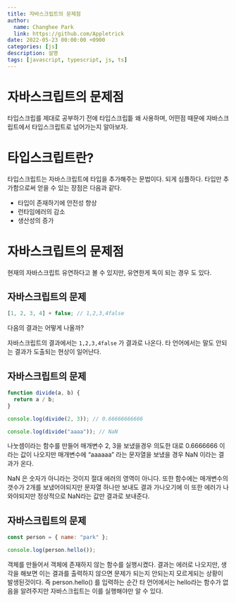 ```yaml
---
title: 자바스크립트의 문제점
author:
  name: Changhee Park
  link: https://github.com/Appletrick
date: 2022-05-23 00:00:00 +0900
categories: [js]
description: 설명
tags: [javascript, typescript, js, ts]
---
```


# 자바스크립트의 문제점

타입스크립를 제대로 공부하기 전에 타입스크립틑 왜 사용하며, 어떤점 때문에 자바스크립트에서 타입스크립트로 넘어가는지 알아보자.

# 타입스크립트란?

타입스크립트는 자바스크립트에 타입을 추가해주는 문법이다. 되게 심플하다. 타입만 추가함으로써 얻을 수 있는 장점은 다음과 같다.

- 타입이 존재하기에 안전성 향상
- 런타임에러의 감소
- 생산성의 증가

# 자바스크립트의 문제점

현재의 자바스크립트 유연하다고 볼 수 있지만, 유연한게 독이 되는 경우 도 있다.

## 자바스크립트의 문제

```jsx
[1, 2, 3, 4] + false; // 1,2,3,4false
```

다음의 결과는 어떻게 나올까?

자바스크립트의 결과에서는 `1,2,3,4false` 가 결과로 나온다. 타 언어에서는 말도 안되는 결과가 도출되는 현상이 일어난다.

## 자바스크립트의 문제

```jsx
function divide(a, b) {
  return a / b;
}

console.log(divide(2, 3)); // 0.66666666666

console.log(divide("aaaa")); // NaN
```

나눗셈이라는 함수를 만들어 매개변수 2, 3을 보냈을경우 의도한 대로 0.6666666 이라는 값이 나오지만 매개변수에 “aaaaaa” 라는 문자열을 보냈을 경우 NaN 이라는 결과가 온다.

NaN 은 숫자가 아니라는 것이지 절대 에러의 영역이 아니다. 또한 함수에는 매개변수의 갯수가 2개를 보냈어야되지만 문자열 하나만 보내도 결과 가나오기에 이 또한 에러가 나와야되지만 정상적으로 NaN라는 값만 결과로 보내준다.

## 자바스크립트의 문제

```jsx
const person = { name: "park" };

console.log(person.hello());
```

객체를 만들어서 객체에 존재하지 않는 함수를 실행시켰다. 결과는 에러로 나오지만, 생각을 해보면 이는 결과를 출력하지 않으면 문제가 되는지 안되는지 모르게되는 상황이 발생된것이다. 즉 person.hello() 를 입력하는 순간 타 언어에서는 hello라는 함수가 없음을 알려주지만 자바스크립트는 이를 실행해야만 알 수 있다.
